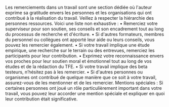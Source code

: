 Les remerciements dans un travail sont une section dédiée où l'auteur exprime sa gratitude envers les personnes et les organisations qui ont contribué à la réalisation du travail. Veillez à respecter la hiérarchie des personnes ressources. Voici une liste non exhaustive : • Remerciez votre superviseur pour son soutien, ses conseils et son encadrement tout au long du processus de recherche et d'écriture. • Si d'autres formateurs, membres du personnel ou collègues ont apporté leur aide ou leurs conseils, vous pouvez les remercier également. • Si votre travail implique une étude empirique, une recherche sur le terrain ou des entrevues, remerciez les participants pour leur contribution. • Exprimez votre reconnaissance envers vos proches pour leur soutien moral et émotionnel tout au long de vos études et de la rédaction du TFE. • Si votre travail implique des beta testeurs, n’hésitez pas à les remercier. • Si d'autres personnes ou organismes ont contribué de quelque manière que ce soit à votre travail, assurez-vous de les mentionner et de les remercier. Mentions spéciales : Si certaines personnes ont joué un rôle particulièrement important dans votre travail, vous pouvez leur accorder une mention spéciale et expliquer en quoi leur contribution était significative. 